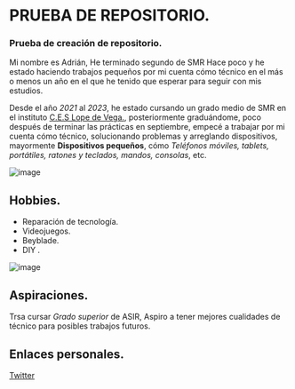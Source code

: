 # PRUEBA DE REPOSITORIO.
### Prueba de creación de repositorio.

Mi nombre es Adrián, He terminado segundo de SMR Hace poco y he estado haciendo trabajos pequeños por mi cuenta cómo técnico en el más o menos un año en el que he tenido que esperar para seguir con mis estudios.

Desde el año  _2021_ al _2023_, he estado cursando un grado medio de SMR en el instituto [C.E.S Lope de Vega.](https://www.ceslopedevega.com), posteriormente graduándome, poco después de terminar las prácticas en septiembre, empecé a trabajar por mi cuenta cómo técnico, solucionando problemas y arreglando dispositivos, mayormente **Dispositivos pequeños**, cómo _Teléfonos móviles, tablets, portátiles, ratones y teclados, mandos, consolas_, etc. 

![image](https://github.com/user-attachments/assets/e27dca0a-71fb-4a74-933e-030d3e35a073)

## Hobbies. 
* Reparación de tecnología.
* Videojuegos.
* Beyblade.
* DIY .

![image](https://github.com/user-attachments/assets/4dc241fc-4aab-4562-92f4-ad6465fd1416)

## Aspiraciones. 
Trsa cursar _*Grado superior*_ de ASIR, Aspiro a tener mejores cualidades de técnico para posibles trabajos futuros.

## Enlaces personales.

[Twitter](https://x.com/JupiterShines)
